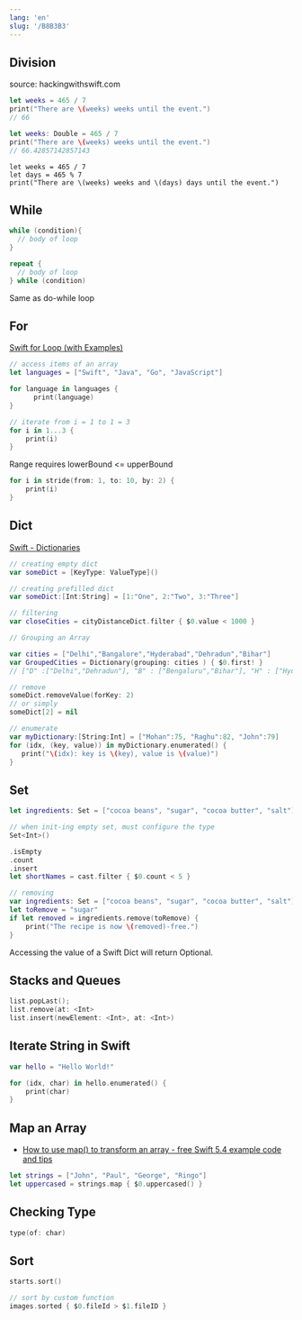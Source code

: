```yaml
---
lang: 'en'
slug: '/B8B3B3'
---
```


## Division

source: hackingwithswift.com

```swift
let weeks = 465 / 7
print("There are \(weeks) weeks until the event.")
// 66
```

```swift
let weeks: Double = 465 / 7
print("There are \(weeks) weeks until the event.")
// 66.42857142857143
```

```
let weeks = 465 / 7
let days = 465 % 7
print("There are \(weeks) weeks and \(days) days until the event.")
```

## While

```swift
while (condition){
  // body of loop
}
```

```swift
repeat {
  // body of loop
} while (condition)
```

Same as do-while loop

## For

[Swift for Loop (with Examples)](https://www.programiz.com/swift-programming/for-in-loop)

```swift
// access items of an array
let languages = ["Swift", "Java", "Go", "JavaScript"]

for language in languages {
      print(language)
}
```

```swift
// iterate from i = 1 to 1 = 3
for i in 1...3 {
    print(i)
}
```

Range requires lowerBound <= upperBound

```swift
for i in stride(from: 1, to: 10, by: 2) {
    print(i)
}
```

## Dict

[Swift - Dictionaries](https://www.tutorialspoint.com/swift/swift_dictionaries.htm)

```swift
// creating empty dict
var someDict = [KeyType: ValueType]()

// creating prefilled dict
var someDict:[Int:String] = [1:"One", 2:"Two", 3:"Three"]

// filtering
var closeCities = cityDistanceDict.filter { $0.value < 1000 }

// Grouping an Array

var cities = ["Delhi","Bangalore","Hyderabad","Dehradun","Bihar"]
var GroupedCities = Dictionary(grouping: cities ) { $0.first! }
// ["D" :["Delhi","Dehradun"], "B" : ["Bengaluru","Bihar"], "H" : ["Hyderabad"]]

// remove
someDict.removeValue(forKey: 2)
// or simply
someDict[2] = nil

// enumerate
var myDictionary:[String:Int] = ["Mohan":75, "Raghu":82, "John":79]
for (idx, (key, value)) in myDictionary.enumerated() {
   print("\(idx): key is \(key), value is \(value)")
}
```

## Set

```swift
let ingredients: Set = ["cocoa beans", "sugar", "cocoa butter", "salt"]if ingredients.contains("sugar") { print("No thanks, too sweet.")}

// when init-ing empty set, must configure the type
Set<Int>()

.isEmpty
.count
.insert
let shortNames = cast.filter { $0.count < 5 }

// removing
var ingredients: Set = ["cocoa beans", "sugar", "cocoa butter", "salt"]
let toRemove = "sugar"
if let removed = ingredients.remove(toRemove) {
    print("The recipe is now \(removed)-free.")
}
```

Accessing the value of a Swift Dict will return Optional.

## Stacks and Queues

```swift
list.popLast();
list.remove(at: <Int>
list.insert(newElement: <Int>, at: <Int>)
```

## Iterate String in Swift

```swift
var hello = "Hello World!"

for (idx, char) in hello.enumerated() {
    print(char)
}
```

## Map an Array

- [How to use map() to transform an array - free Swift 5.4 example code and tips](https://www.hackingwithswift.com/example-code/language/how-to-use-map-to-transform-an-array)

```swift
let strings = ["John", "Paul", "George", "Ringo"]
let uppercased = strings.map { $0.uppercased() }
```

## Checking Type

```swift
type(of: char)
```

## Sort

```swift
starts.sort()

// sort by custom function
images.sorted { $0.fileId > $1.fileID }
```
